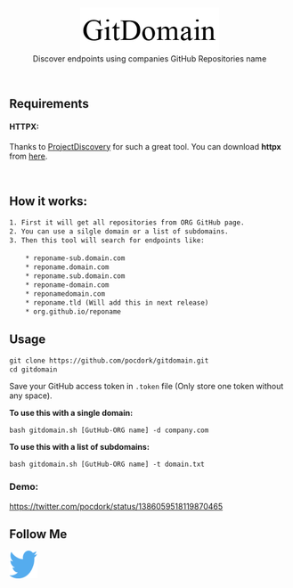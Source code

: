 <p align="center">
	<br>
	<img src=".images/gitdomain_ico.png">
	<br>
	Discover endpoints using companies GitHub Repositories name 
</p>
<br>
<h2>Requirements</h2>
<p>
	<h4>HTTPX:</h4> Thanks to <a href="https://github.com/projectdiscovery">ProjectDiscovery</a> for such a great tool. You can download <b>httpx</b> from <a href="https://github.com/projectdiscovery/httpx">here</a>.
</p>
<br>
<h2>How it works:</h2>


	1. First it will get all repositories from ORG GitHub page.
	2. You can use a silgle domain or a list of subdomains.
	3. Then this tool will search for endpoints like:

		* reponame-sub.domain.com
		* reponame.domain.com
		* reponame.sub.domain.com
		* reponame-domain.com
		* reponamedomain.com
		* reponame.tld (Will add this in next release)
		* org.github.io/reponame

<p>
<h2>Usage</h2>
</p>

```
git clone https://github.com/pocdork/gitdomain.git
cd gitdomain

```
Save your GitHub access token in <code>.token</code> file (Only store one token without any space).
<p>
	<b>To use this with a single domain:</b>
</p>

```
bash gitdomain.sh [GutHub-ORG name] -d company.com
```

<p>
	<b>To use this with a list of subdomains:</b>
</p>

```
bash gitdomain.sh [GutHub-ORG name] -t domain.txt
```

<p>
	<h3>Demo:</h2>
	<a href="https://twitter.com/pocdork/status/1386059518119870465">https://twitter.com/pocdork/status/1386059518119870465</a>
	<br>
</p>
<p>
<h2>Follow Me</h2>
	
<a href="https://twitter.com/pocdork/"><img src=".images/twitter.svg" width="50" height="50"></a>
</p>
